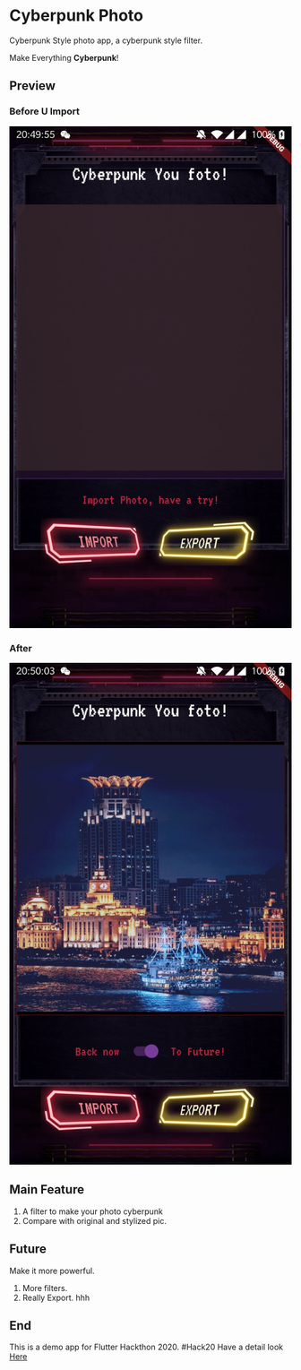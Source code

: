 # Cyberpunk Photo

Cyberpunk Style photo app, a cyberpunk style filter.

Make Everything **Cyberpunk**!

## Preview
### Before U Import
![1](./preview/preview_2.jpeg)
### After
![2](./preview/preview_1.jpeg)

## Main Feature

1. A filter to make your photo cyberpunk
2. Compare with original and stylized pic.

## Future

Make it more powerful.
1. More filters.
2. Really Export. hhh


## End
This is a demo app for Flutter Hackthon 2020. #Hack20
Have a detail look [Here](https://flutterhackathon.com/#/)